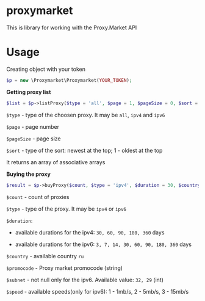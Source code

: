 # proxymarket
This is library for working with the Proxy.Market API

# Usage

Creating object with your token
```php
$p = new \Proxymarket\Proxymarket(YOUR_TOKEN);
```

**Getting proxy list**

```php
$list = $p->listProxy($type = 'all', $page = 1, $pageSize = 0, $sort = 0);
```
`$type` - type of the choosen proxy. It may be `all`, `ipv4` and `ipv6`

`$page` - page number

`$pageSize` - page size

`$sort` - type of the sort: newest at the top; 1 - oldest at the top

It returns an array of associative arrays

**Buying the proxy**

```php
$result = $p->buyProxy($count, $type = 'ipv4', $duration = 30, $country = 'ru', $promocode = '', $subnet = null, $speed = null);
```
`$count` - count of proxies 

`$type` - type of the proxy. It may be `ipv4` or `ipv6`

`$duration`:

- available durations for the ipv4: `30, 60, 90, 180, 360` days

- available durations for the ipv6: `3, 7, 14, 30, 60, 90, 180, 360` days

`$country` - available country `ru`

`$promocode` - Proxy market promocode (string)

`$subnet` - not null only for the ipv6. Available value:  `32, 29` (int)

`$speed` - available speeds(only for ipv6): 1 - 1mb/s, 2 - 5mb/s, 3 - 15mb/s 
